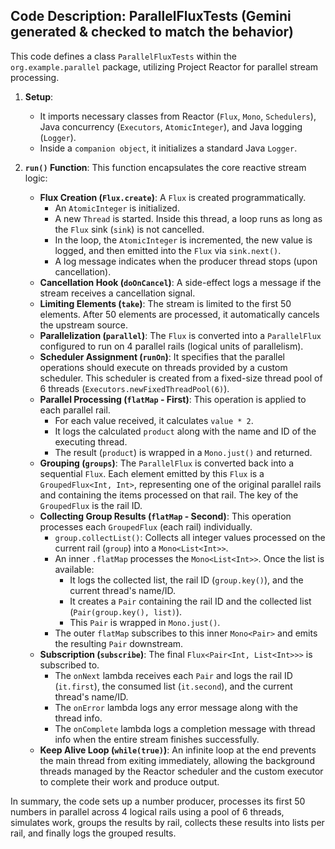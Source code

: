 ## Code Description: ParallelFluxTests (Gemini generated & checked to match the behavior)

This code defines a class `ParallelFluxTests` within the `org.example.parallel` package, utilizing Project Reactor for parallel stream processing.

1.  **Setup**:
    *   It imports necessary classes from Reactor (`Flux`, `Mono`, `Schedulers`), Java concurrency (`Executors`, `AtomicInteger`), and Java logging (`Logger`).
    *   Inside a `companion object`, it initializes a standard Java `Logger`.

2.  **`run()` Function**: This function encapsulates the core reactive stream logic:
    *   **Flux Creation (`Flux.create`)**: A `Flux` is created programmatically.
        *   An `AtomicInteger` is initialized.
        *   A new `Thread` is started. Inside this thread, a loop runs as long as the `Flux` sink (`sink`) is not cancelled.
        *   In the loop, the `AtomicInteger` is incremented, the new value is logged, and then emitted into the `Flux` via `sink.next()`.
        *   A log message indicates when the producer thread stops (upon cancellation).
    *   **Cancellation Hook (`doOnCancel`)**: A side-effect logs a message if the stream receives a cancellation signal.
    *   **Limiting Elements (`take`)**: The stream is limited to the first 50 elements. After 50 elements are processed, it automatically cancels the upstream source.
    *   **Parallelization (`parallel`)**: The `Flux` is converted into a `ParallelFlux` configured to run on 4 parallel rails (logical units of parallelism).
    *   **Scheduler Assignment (`runOn`)**: It specifies that the parallel operations should execute on threads provided by a custom scheduler. This scheduler is created from a fixed-size thread pool of 6 threads (`Executors.newFixedThreadPool(6)`).
    *   **Parallel Processing (`flatMap` - First)**: This operation is applied to each parallel rail.
        *   For each value received, it calculates `value * 2`.
        *   It logs the calculated `product` along with the name and ID of the executing thread.
        *   The result (`product`) is wrapped in a `Mono.just()` and returned.
    *   **Grouping (`groups`)**: The `ParallelFlux` is converted back into a sequential `Flux`. Each element emitted by this `Flux` is a `GroupedFlux<Int, Int>`, representing one of the original parallel rails and containing the items processed on that rail. The key of the `GroupedFlux` is the rail ID.
    *   **Collecting Group Results (`flatMap` - Second)**: This operation processes each `GroupedFlux` (each rail) individually.
        *   `group.collectList()`: Collects all integer values processed on the current rail (`group`) into a `Mono<List<Int>>`.
        *   An inner `.flatMap` processes the `Mono<List<Int>>`. Once the list is available:
            *   It logs the collected list, the rail ID (`group.key()`), and the current thread's name/ID.
            *   It creates a `Pair` containing the rail ID and the collected list (`Pair(group.key(), list)`).
            *   This `Pair` is wrapped in `Mono.just()`.
        *   The outer `flatMap` subscribes to this inner `Mono<Pair>` and emits the resulting `Pair` downstream.
    *   **Subscription (`subscribe`)**: The final `Flux<Pair<Int, List<Int>>>` is subscribed to.
        *   The `onNext` lambda receives each `Pair` and logs the rail ID (`it.first`), the consumed list (`it.second`), and the current thread's name/ID.
        *   The `onError` lambda logs any error message along with the thread info.
        *   The `onComplete` lambda logs a completion message with thread info when the entire stream finishes successfully.
    *   **Keep Alive Loop (`while(true)`)**: An infinite loop at the end prevents the main thread from exiting immediately, allowing the background threads managed by the Reactor scheduler and the custom executor to complete their work and produce output.

In summary, the code sets up a number producer, processes its first 50 numbers in parallel across 4 logical rails using a pool of 6 threads, simulates work, groups the results by rail, collects these results into lists per rail, and finally logs the grouped results.